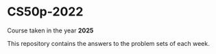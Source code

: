 # CS50p-2022

Course taken in the year **2025**

This repository contains the answers to the problem sets of each week. 
